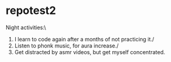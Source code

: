 # repotest2

Night activities:\
1. I learn to code again after a months of not practicing it./
2. Listen to phonk music, for aura increase./
3. Get distracted by asmr videos, but get myself concentrated.